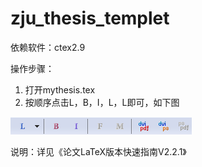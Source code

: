 # zju_thesis_templet

依赖软件：ctex2.9

操作步骤：

1. 打开mythesis.tex
2. 按顺序点击L，B，I，L，L即可，如下图

![READMEpic](READMEpic.png)

说明：详见《论文LaTeX版本快速指南V2.2.1》